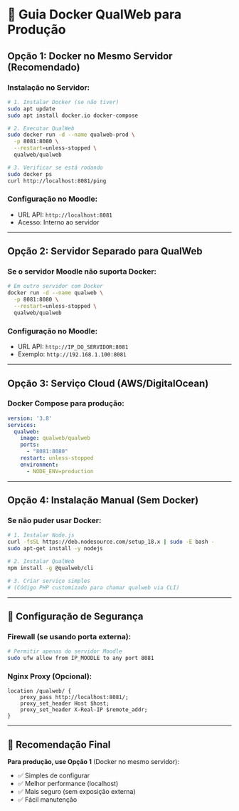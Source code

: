 # 🐳 Guia Docker QualWeb para Produção

## Opção 1: Docker no Mesmo Servidor (Recomendado)

### Instalação no Servidor:
```bash
# 1. Instalar Docker (se não tiver)
sudo apt update
sudo apt install docker.io docker-compose

# 2. Executar QualWeb
sudo docker run -d --name qualweb-prod \
  -p 8081:8080 \
  --restart=unless-stopped \
  qualweb/qualweb

# 3. Verificar se está rodando
sudo docker ps
curl http://localhost:8081/ping
```

### Configuração no Moodle:
- URL API: `http://localhost:8081`
- Acesso: Interno ao servidor

---

## Opção 2: Servidor Separado para QualWeb

### Se o servidor Moodle não suporta Docker:

```bash
# Em outro servidor com Docker
docker run -d --name qualweb \
  -p 8081:8080 \
  --restart=unless-stopped \
  qualweb/qualweb
```

### Configuração no Moodle:
- URL API: `http://IP_DO_SERVIDOR:8081`
- Exemplo: `http://192.168.1.100:8081`

---

## Opção 3: Serviço Cloud (AWS/DigitalOcean)

### Docker Compose para produção:
```yaml
version: '3.8'
services:
  qualweb:
    image: qualweb/qualweb
    ports:
      - "8081:8080"
    restart: unless-stopped
    environment:
      - NODE_ENV=production
```

---

## Opção 4: Instalação Manual (Sem Docker)

### Se não puder usar Docker:
```bash
# 1. Instalar Node.js
curl -fsSL https://deb.nodesource.com/setup_18.x | sudo -E bash -
sudo apt-get install -y nodejs

# 2. Instalar QualWeb
npm install -g @qualweb/cli

# 3. Criar serviço simples
# (Código PHP customizado para chamar qualweb via CLI)
```

---

## 🔧 Configuração de Segurança

### Firewall (se usando porta externa):
```bash
# Permitir apenas do servidor Moodle
sudo ufw allow from IP_MOODLE to any port 8081
```

### Nginx Proxy (Opcional):
```nginx
location /qualweb/ {
    proxy_pass http://localhost:8081/;
    proxy_set_header Host $host;
    proxy_set_header X-Real-IP $remote_addr;
}
```

---

## 🚀 Recomendação Final

**Para produção, use Opção 1** (Docker no mesmo servidor):
- ✅ Simples de configurar
- ✅ Melhor performance (localhost)
- ✅ Mais seguro (sem exposição externa)
- ✅ Fácil manutenção